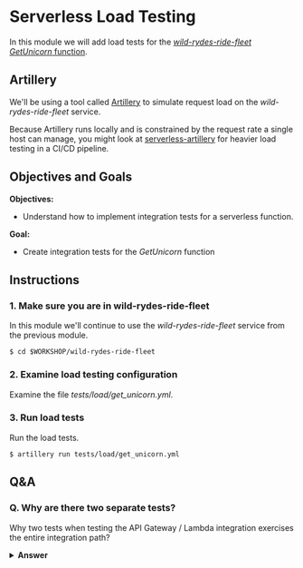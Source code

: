 # Serverless Load Testing

In this module we will add load tests for the [*wild-rydes-ride-fleet GetUnicorn* function](https://github.com/ServerlessOpsIO/wild-rydes/blob/master/handlers/request_ride.py).

## Artillery
We'll be using a tool called [Artillery](https://artillery.io) to simulate request load on the _wild-rydes-ride-fleet_ service.

Because Artillery runs locally and is constrained by the request rate a single host can manage, you might look at [serverless-artillery](https://github.com/Nordstrom/serverless-artillery) for heavier load testing in a CI/CD pipeline.

## Objectives and Goals

__Objectives:__
* Understand how to implement integration tests for a serverless function.

__Goal:__
* Create integration tests for the _GetUnicorn_ function

## Instructions

### 1. Make sure you are in wild-rydes-ride-fleet
In this module we'll continue to use the _wild-rydes-ride-fleet_ service from the previous module.

```
$ cd $WORKSHOP/wild-rydes-ride-fleet
```
### 2. Examine load testing configuration
Examine the file *tests/load/get_unicorn.yml*.

### 3. Run load tests

Run the load tests.

```
$ artillery run tests/load/get_unicorn.yml
```

## Q&A

### Q. Why are there two separate tests?
Why two tests when testing the API Gateway / Lambda integration exercises the entire integration path?

<details>
<summary><strong>Answer</strong></summary>
<p>

Because more granular testing makes it easier to determine where the integration is failing. A failed API Gateway / Lambda test with a passing Lambda / DynamoDB test indicates the issue is between API Gateway and Lambda.
</p>
</details>


